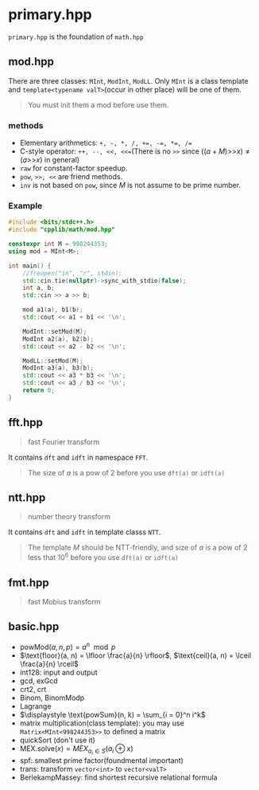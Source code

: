 # primary.hpp

`primary.hpp` is the foundation of `math.hpp`

## mod.hpp

There are three classes: `MInt`, `ModInt`, `ModLL`. Only `MInt` is a class template and `template<typename valT>`(occur in other place) will be one of them.

> You must init them a mod before use them.

### methods

- Elementary arithmetics: `+, -, *, /, +=, -=, *=, /=`
- C-style operator: `++, --, <<, <<=`(There is no `>>` since $((a + M) \text{>>} x) \neq (a \text{>>} x)$ in general)
- `raw` for constant-factor speedup.
- `pow`, `>>, <<` are friend methods. 
- `inv` is not based on `pow`, since $M$ is not assume to be prime number.


### Example

``` C++
#include <bits/stdc++.h>
#include "cpplib/math/mod.hpp"

constexpr int M = 998244353;
using mod = MInt<M>;

int main() {
	//freopen("in", "r", stdin);
	std::cin.tie(nullptr)->sync_with_stdio(false);
	int a, b;
	std::cin >> a >> b;

	mod a1(a), b1(b);
	std::cout << a1 + b1 << '\n';

	ModInt::setMod(M);
	ModInt a2(a), b2(b);
	std::cout << a2 - b2 << '\n';

	ModLL::setMod(M);
	ModInt a3(a), b3(b);
	std::cout << a3 * b3 << '\n';
	std::cout << a3 / b3 << '\n';
	return 0;
}
```

## fft.hpp

> fast Fourier transform

It contains `dft` and `idft` in namespace `FFT`.

> The size of $a$ is a pow of $2$ before you use `dft(a)` or `idft(a)`

## ntt.hpp

> number theory transform

It contains `dft` and `idft` in template classs `NTT`.

> The template $M$ should be NTT-friendly, and size of $a$ is a pow of $2$ less that $10^6$ before you use `dft(a)` or `idft(a)`


## fmt.hpp

> fast Mobius transform


## basic.hpp

- $\text{powMod}(a, n, p) = a^n \mod p$ 
- $\text{floor}(a, n) = \lfloor \frac{a}{n} \rfloor$, $\text{ceil}(a, n) = \lceil \frac{a}{n} \rceil$
- int128: input and output
- gcd, exGcd
- crt2, crt
- Binom, BinomModp
- Lagrange
- $\displaystyle \text{powSum}(n, k) = \sum_{i = 0}^n i^k$
- matrix multiplication(class template): you may use `Matrix<MInt<998244353>>` to defined a matrix
- quickSort (don't use it)
- $\text{MEX.solve}(x) = MEX_{a_i \in S} (a_i \oplus x)$
- spf: smallest prime factor(foundmental important)
- trans: transform `vector<int>` to `vector<valT>`
- BerlekampMassey: find shortest recursive relational formula
